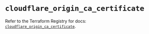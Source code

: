 # `cloudflare_origin_ca_certificate`

Refer to the Terraform Registry for docs: [`cloudflare_origin_ca_certificate`](https://registry.terraform.io/providers/cloudflare/cloudflare/4.45.0/docs/resources/origin_ca_certificate).
